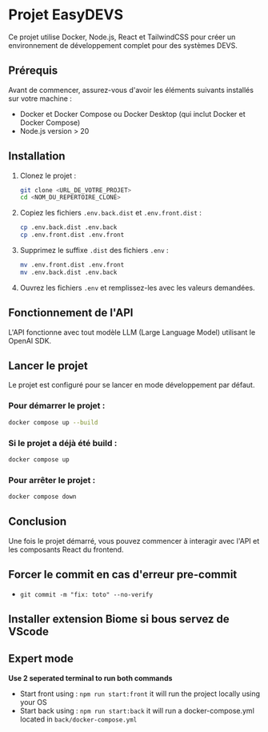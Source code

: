 # Projet EasyDEVS

Ce projet utilise Docker, Node.js, React et TailwindCSS pour créer un environnement de développement complet pour des systèmes DEVS.

## Prérequis

Avant de commencer, assurez-vous d'avoir les éléments suivants installés sur votre machine :

- Docker et Docker Compose ou Docker Desktop (qui inclut Docker et Docker Compose)
- Node.js version > 20

## Installation

1. Clonez le projet :

   ```bash
   git clone <URL_DE_VOTRE_PROJET>
   cd <NOM_DU_REPERTOIRE_CLONÉ>
   ```

2. Copiez les fichiers `.env.back.dist` et `.env.front.dist` :

   ```bash
   cp .env.back.dist .env.back
   cp .env.front.dist .env.front
   ```

3. Supprimez le suffixe `.dist` des fichiers `.env` :

   ```bash
   mv .env.front.dist .env.front
   mv .env.back.dist .env.back
   ```

4. Ouvrez les fichiers `.env` et remplissez-les avec les valeurs demandées.

## Fonctionnement de l'API

L'API fonctionne avec tout modèle LLM (Large Language Model) utilisant le OpenAI SDK.

## Lancer le projet

Le projet est configuré pour se lancer en mode développement par défaut.

### Pour démarrer le projet :

```bash
docker compose up --build
```

### Si le projet a déjà été build :

```bash
docker compose up
```

### Pour arrêter le projet :

```bash
docker compose down
```

## Conclusion

Une fois le projet démarré, vous pouvez commencer à interagir avec l'API et les composants React du frontend.



## Forcer le commit en cas d'erreur pre-commit

- `git commit -m "fix: toto" --no-verify`

## Installer extension Biome si bous servez de VScode


## Expert mode

**Use 2 seperated terminal to run both commands**

- Start front using : `npm run start:front` it will run the project locally using your OS
- Start back using : `npm run start:back` it will run a docker-compose.yml located in `back/docker-compose.yml`